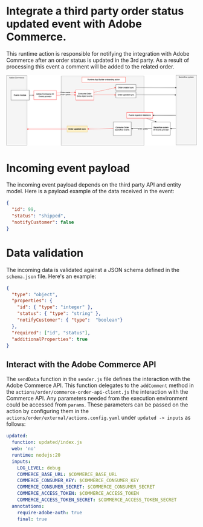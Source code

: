 # Integrate a third party order status updated event with Adobe Commerce.
This runtime action is responsible for notifying the integration with Adobe Commerce after an order status is updated in the 3rd party.
As a result of processing this event a comment will be added to the related order.

![Alt text](ExternalOrderUpdateSync.png "Title")

# Incoming event payload
The incoming event payload depends on the third party API and entity model.
Here is a payload example of the data received in the event:
```json
{
  "id": 99,
  "status": "shipped",
  "notifyCustomer": false
}
```

# Data validation
The incoming data is validated against a JSON schema defined in the `schema.json` file.
Here's an example:
```json
{
  "type": "object",
  "properties": {
    "id": { "type": "integer" },
    "status": { "type": "string" },
    "notifyCustomer": { "type":  "boolean"}
  },
  "required": ["id", "status"],
  "additionalProperties": true
}
```

## Interact with the Adobe Commerce API
The `sendData` function in the `sender.js` file defines the interaction with the Adobe Commerce API.
This function delegates to the `addComment` method in the `actions/order/commerce-order-api-client.js` the interaction with the Commerce API.
Any parameters needed from the execution environment could be accessed from `params`.
These parameters can be passed on the action by configuring them in the  `actions/order/external/actions.config.yaml` under `updated -> inputs` as follows:
```yaml
updated:
  function: updated/index.js
  web: 'no'
  runtime: nodejs:20
  inputs:
    LOG_LEVEL: debug
    COMMERCE_BASE_URL: $COMMERCE_BASE_URL
    COMMERCE_CONSUMER_KEY: $COMMERCE_CONSUMER_KEY
    COMMERCE_CONSUMER_SECRET: $COMMERCE_CONSUMER_SECRET
    COMMERCE_ACCESS_TOKEN: $COMMERCE_ACCESS_TOKEN
    COMMERCE_ACCESS_TOKEN_SECRET: $COMMERCE_ACCESS_TOKEN_SECRET
  annotations:
    require-adobe-auth: true
    final: true
```
